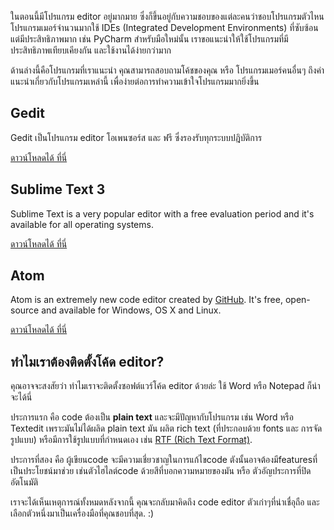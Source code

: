 ในตอนนี้มีโปรแกรม editor อยู่มากมาย ซึ่งก็ขึ้นอยู่กับความชอบของแต่ละคนว่าชอบโปรแกรมตัวไหน โปรแกรมเมอร์จำนวนมากใช้ IDEs (Integrated Development Environments) ที่ซับซ้อน แต่มีประสิทธิภาพมาก เช่น PyCharm สำหรับมือใหม่นั้น เราขอแนะนำให้ใช้โปรแกรมที่มีประสิทธิภาพเทียบเคียงกัน และใช้งานได้ง่ายกว่ามาก

ด้านล่างนี้คือโปรแกรมที่เราแนะนำ คุณสามารถสอบถามโค้ชของคุณ หรือ โปรแกรมเมอร์คนอื่นๆ ถึงคำแนะนำเกี่ยวกับโปรแกรมเหล่านี้ เพื่อง่ายต่อการทำความเข้าใจโปรแกรมมากยิ่งขึ้น

## Gedit

Gedit เป็นโปรแกรม editor โอเพนซอร์ส และ ฟรี ซึ่งรองรับทุกระบบปฎิบัติการ

[ดาวน์โหลดได้ ที่นี่](https://wiki.gnome.org/Apps/Gedit#Download)

## Sublime Text 3

Sublime Text is a very popular editor with a free evaluation period and it's available for all operating systems.

[ดาวน์โหลดได้ ที่นี่](https://www.sublimetext.com/3)

## Atom

Atom is an extremely new code editor created by [GitHub](https://github.com/). It's free, open-source and available for Windows, OS X and Linux.

[ดาวน์โหลดได้ ที่นี่](https://atom.io/)

## ทำไมเราต้องติดตั้งโค้ด editor?

คุณอาจจะสงสัยว่า ทำไมเราจะติดตั้งซอฟต์แวร์โค้ด editor ด้วยล่ะ ใช้ Word หรือ Notepad ก็น่าจะได้นี่

ประการแรก คือ code ต้องเป็น **plain text** และจะมีปัญหากับโปรแกรม เช่น Word หรือ Textedit เพราะมันไม่ได้ผลิด plain text มัน ผลิต rich text (ที่ประกอบด้วย fonts และ การจัดรูปแบบ) หรือมีการใช้รูปแบบที่กำหนดเอง เช่น [RTF (Rich Text Format)](https://en.wikipedia.org/wiki/Rich_Text_Format).

ประการที่สอง คือ ผู้เขียนcode จะมีความเชี่ยวชาญในการแก้ไขcode ตังนั้นอาจต้องมีfeaturesที่เป็นประโยชน์มาช่วย เช่นตัวไฮไลต์code ด้วยสีที่บอกความหมายของมัน หรือ ตัวอัญประการที่ปิดอัตโนมัติ

เราจะได้เห็นเหตุการณ์ทั้งหมดหลังจากนี้ คุณจะกลับมาคิดถึง code editor ตัวเก่าๆที่น่าเชื่อุถือ และเลือกตัวหนึ่งมาเป็นเครื่องมือที่คุณชอบที่สุด. :)